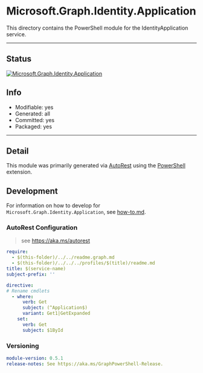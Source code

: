 <!-- region Generated -->
# Microsoft.Graph.Identity.Application
This directory contains the PowerShell module for the IdentityApplication service.

---
## Status
[![Microsoft.Graph.Identity.Application](https://img.shields.io/powershellgallery/v/Microsoft.Graph.Identity.Application.svg?style=flat-square&label=Microsoft.Graph.Identity.Application "Microsoft.Graph.Identity.Application")](https://www.powershellgallery.com/packages/Microsoft.Graph.Identity.Application/)

## Info
- Modifiable: yes
- Generated: all
- Committed: yes
- Packaged: yes

---
## Detail
This module was primarily generated via [AutoRest](https://github.com/Azure/autorest) using the [PowerShell](https://github.com/Azure/autorest.powershell) extension.

## Development
For information on how to develop for `Microsoft.Graph.Identity.Application`, see [how-to.md](how-to.md).
<!-- endregion -->

### AutoRest Configuration

> see https://aka.ms/autorest

``` yaml
require:
  - $(this-folder)/../../readme.graph.md
  - $(this-folder)/../../../profiles/$(title)/readme.md
title: $(service-name)
subject-prefix: ''

directive:
# Rename cmdlets
  - where:
      verb: Get
      subject: (^Application$)
      variant: Get1|GetExpanded
    set:
      verb: Get
      subject: $1ById
```
### Versioning

``` yaml
module-version: 0.5.1
release-notes: See https://aka.ms/GraphPowerShell-Release.
```
